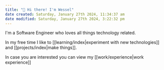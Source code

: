```yaml
---
title: "👋 Hi there! I'm Wessel"
date created: Saturday, January 27th 2024, 11:34:37 am
date modified: Saturday, January 27th 2024, 3:22:32 pm
---
```


I'm a Software Engineer who loves all things technology related.

In my free time I like to [[learning/index|experiment with new technologies]] and [[projects/index|make things]].

In case you are interested you can view my [[work/experience|work experience]]
